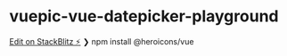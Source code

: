 # vuepic-vue-datepicker-playground

[Edit on StackBlitz ⚡️](https://stackblitz.com/edit/vue-tailwind-datepicker)
❯ npm install @heroicons/vue
